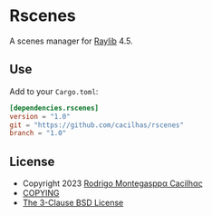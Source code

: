 [COPYING]: ./COPYING
[Raylib]: https://crates.io/crates/raylib
[Rodrigo Montegasppα Cacilhας]: mailto:montegasppa@cacilhas.info
[The 3-Clause BSD License]: https://opensource.org/license/bsd-3-clause/

# Rscenes

A scenes manager for [Raylib][] 4.5.

## Use

Add to your `Cargo.toml`:

```toml
[dependencies.rscenes]
version = "1.0"
git = "https://github.com/cacilhas/rscenes"
branch = "1.0"
```

## License

- Copyright 2023 [Rodrigo Montegasppα Cacilhας][]
- [COPYING][]
- [The 3-Clause BSD License][]
